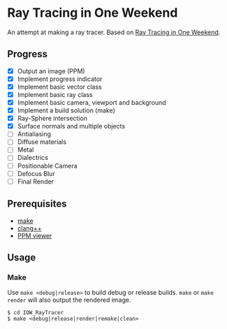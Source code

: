 # Ray Tracing in One Weekend

An attempt at making a ray tracer. Based on [Ray Tracing in One Weekend](https://raytracing.github.io/books/RayTracingInOneWeekend.html).

## Progress

- [x] Output an image (PPM)
- [x] Implement progress indicator
- [x] Implement basic vector class
- [x] Implement basic ray class
- [x] Implement basic camera, viewport and background
- [x] Implement a build solution (make)
- [x] Ray-Sphere intersection
- [x] Surface normals and multiple objects
- [ ] Antialiasing
- [ ] Diffuse materials
- [ ] Metal
- [ ] Dialectrics
- [ ] Positionable Camera
- [ ] Defocus Blur
- [ ] Final Render

## Prerequisites

- [make](https://www.gnu.org/software/make/)
- [clang++](https://releases.llvm.org/)
- [PPM viewer](https://fileinfo.com/extension/ppm#portable_pixmap_image_file_open)

## Usage

### Make

Use `make <debug|release>` to build debug or release builds. `make` or `make render` will also output the rendered image.

```shell
$ cd IOW_RayTracer
$ make <debug|release|render|remake|clean>
```
